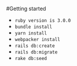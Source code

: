 #Getting started
- `ruby version is 3.0.0`
- `bundle install`
- `yarn install`
- `webpacker install`
- `rails db:create`
- `rails db:migrate`
- `rake db:seed`